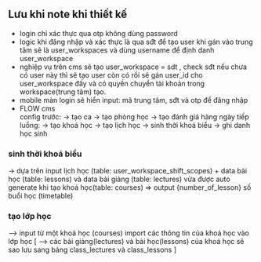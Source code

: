 ## Lưu khi note khi thiết kế
- login chỉ xác thực qua otp không dùng password 
- logic khi đăng nhập và xác thực là qua sđt để tạo user khi gán vào trung tâm sẽ là user_workspaces và dùng username để định danh user_workspace
- nghiệp vụ trên cms sẽ tạo user_workspace = sdt , check sđt nếu chưa có user này thì sẽ tạo user còn có rồi sẽ gán user_id cho user_workspace đấy và có quyền chuyển tài khoản trong workspace(trung tâm) tạo.
- mobile màn login sẽ hiển input: mã trung tâm, sđt và otp để đăng nhập
- FLOW cms  
config trước:
-> tạo ca
-> tạo phòng học
-> tạo đánh giá hàng ngày
tiếp luồng:
-> tạo khoá học -> tạo lịch học -> sinh thời khoá biểu -> ghi danh học sinh

### sinh thời khoá biểu
-> dựa trên input lịch học (table: user_workspace_shift_scopes) + data bài học (table: lessons) và data bài giảng (table: lectures) vừa được auto generate khi tạo khoá học(table: courses) => output {number_of_lesson} số buổi học (timetable)
### tạo lớp học
--> input từ một khoá học (courses) import các thông tin của khoá học vào lớp học [
  --> các bài giảng(lectures) và bài học(lessons) của khoá học sẽ sao lưu sang bảng class_lectures và class_lessons
]
